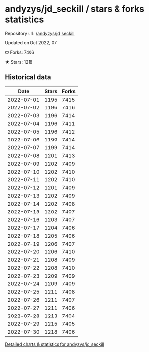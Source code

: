 # andyzys/jd_seckill / stars & forks statistics

Repository url: [/andyzys/jd_seckill](https://github.com/andyzys/jd_seckill)

Updated on Oct 2022, 07

☋ Forks: 7406

★ Stars: 1218

## Historical data
| Date | Stars | Forks |
|------|-------|-------|
| 2022-07-01 | 1195 | 7415 | 
| 2022-07-02 | 1196 | 7416 | 
| 2022-07-03 | 1196 | 7414 | 
| 2022-07-04 | 1196 | 7411 | 
| 2022-07-05 | 1196 | 7412 | 
| 2022-07-06 | 1199 | 7414 | 
| 2022-07-07 | 1199 | 7414 | 
| 2022-07-08 | 1201 | 7413 | 
| 2022-07-09 | 1202 | 7409 | 
| 2022-07-10 | 1202 | 7410 | 
| 2022-07-11 | 1202 | 7410 | 
| 2022-07-12 | 1201 | 7409 | 
| 2022-07-13 | 1202 | 7409 | 
| 2022-07-14 | 1202 | 7408 | 
| 2022-07-15 | 1202 | 7407 | 
| 2022-07-16 | 1203 | 7407 | 
| 2022-07-17 | 1204 | 7406 | 
| 2022-07-18 | 1205 | 7406 | 
| 2022-07-19 | 1206 | 7407 | 
| 2022-07-20 | 1206 | 7410 | 
| 2022-07-21 | 1208 | 7409 | 
| 2022-07-22 | 1208 | 7410 | 
| 2022-07-23 | 1209 | 7409 | 
| 2022-07-24 | 1209 | 7409 | 
| 2022-07-25 | 1211 | 7408 | 
| 2022-07-26 | 1211 | 7407 | 
| 2022-07-27 | 1211 | 7406 | 
| 2022-07-28 | 1213 | 7404 | 
| 2022-07-29 | 1215 | 7405 | 
| 2022-07-30 | 1218 | 7406 | 


[Detailed charts & statistics for andyzys/jd_seckill](https://reviewgithub.com/rep/andyzys/jd_seckill)

